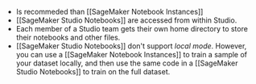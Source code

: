 - Is recommeded than [[SageMaker Notebook Instances]]
- [[SageMaker Studio Notebooks]] are accessed from within Studio.
- Each member of a Studio team gets their own home directory to store their notebooks and other files.
- [[SageMaker Studio Notebooks]] don't support _local mode_. However, you can use a [[SageMaker Notebook Instances]] to train a sample of your dataset locally, and then use the same code in a [[SageMaker Studio Notebooks]] to train on the full dataset.